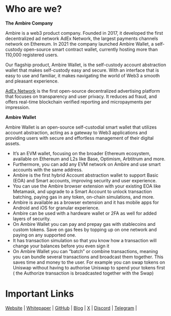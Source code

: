 # Who are we?



**The Ambire Company**

Ambire is a web3 product company. Founded in 2017, it developed the first decentralized ad network AdEx Network, the largest payments channels network on Ethereum.  In 2021 the company launched Ambire Wallet, a self-custody open-source smart contract wallet, currently hosting more than 110,000 registered users.

Our flagship product, Ambire Wallet, is the self-custody account abstraction wallet that makes self-custody easy and secure. With an interface that is easy to use and familiar, it makes navigating the world of Web3 a smooth and pleasant experience.

[AdEx Network](https://www.adex.network/) is the first open-source decentralized advertising platform that focuses on transparency and user privacy. It reduces ad fraud, and offers real-time blockchain verified reporting and micropayments per impression.




**Ambire Wallet**

Ambire Wallet is an open-source self-custodial smart wallet that utilizes account abstraction, acting as a gateway to Web3 applications and providing users with secure and effortless management of their digital assets.
* It’s an EVM wallet, focusing on the broader Ethereum ecosystem, available on Ethereum and L2s like Base, Optimism, Arbtitrum and more.
* Furthermore, you can add any EVM network on Ambire and use smart accounts with the same address.
* Ambire is the first hybrid Account abstraction wallet to support Basic (EOA) and Smart accounts, improving security and user experience.
* You can use the Ambire browser extension with your existing EOA like Metamask, and upgrade to a Smart Account to unlock transaction batching, paying gas in any token, on-chain simulations, and more.
* Ambire is available as a browser extension and it has mobile apps for Android and iOS for granular experience. 
* Ambire can be used with a hardware wallet or 2FA as well for added layers of security.
* On Ambire Wallet you can pay and prepay gas with stablecoins and custom tokens. Save on gas fees by topping up on one network and paying on any supported one.
* It has transaction simulation so that you know how a transaction will change your balances before you even sign it
* On Ambire Wallet you can “batch” or combine transactions, meaning you can bundle several transactions and broadcast them together. This saves time and money to the user. For example you can swap tokens on Uniswap without having to authorise Uniswap to spend your tokens first ( the Authorize transaction is broadcasted together with the Swap)


# Important Links 

[Website](https://www.ambire.com/) | 
[Whitepaper](https://ambire.notion.site/ambire/Ambire-Wallet-Whitepaper-d502e54caf584fe7a67f9b0a018cd10f) | 
[GitHub](https://github.com/AmbireTech) | 
[Blog](https://blog.ambire.com/) | 
[X](https://twitter.com/AmbireWallet) | 
[Discord](https://www.ambire.com/discord) | 
[Telegram](https://t.me/AmbireOfficial) | 
